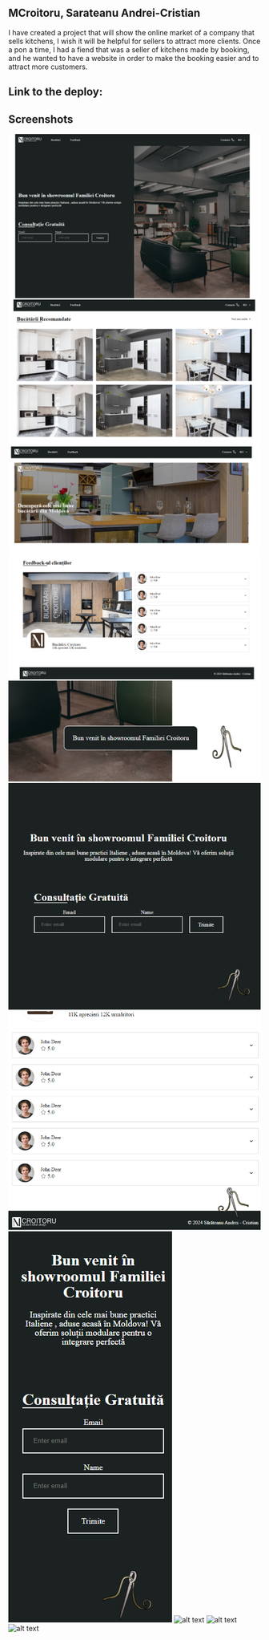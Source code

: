 ## MCroitoru, Sarateanu Andrei-Cristian
I have created a project that will show the online market of a company that sells kitchens, I wish it will be helpful 
for sellers to attract more clients. Once a pon a time, I had a fiend that was a seller of 
kitchens made by booking, and he wanted to have a website in order to make the booking easier 
and to attract more customers.

## Link to the deploy: 


## Screenshots
![alt text](resources/screens/Screen(1).png)
![alt text](resources/screens/Screen(2).png)
![alt text](resources/screens/Screen(3).png)
![alt text](resources/screens/Screen(4).png)
![alt text](resources/screens/Screen(5).png)
![alt text](resources/screens/Screen(6).png)
![alt text](resources/screens/Screen(7).png)
![alt text](resources/screens/Screen(8).png)
![alt text](resources/screens/Screen(9).png)
![alt text](resources/screens/Screen(10).png)
![alt text](resources/screens/Screen(11).png)

